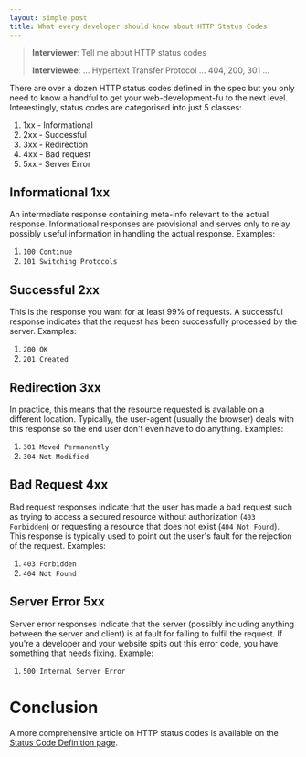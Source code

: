 ```yaml
---
layout: simple.post
title: What every developer should know about HTTP Status Codes
---
```


> **Interviewer**: Tell me about HTTP status codes
> 
> **Interviewee**: ... Hypertext Transfer Protocol ... 404, 200, 301 ...

There are over a dozen HTTP status codes defined in the spec but you only need to know a handful to get your web-development-fu to the next level. Interestingly, status codes are categorised into just 5 classes:

1. 1xx - Informational
2. 2xx - Successful
3. 3xx - Redirection
4. 4xx - Bad request
5. 5xx - Server Error

## Informational 1xx

An intermediate response containing meta-info relevant to the actual response. Informational responses are provisional and serves only to relay possibly useful information in handling the actual response. Examples:

1. `100 Continue`
2. `101 Switching Protocols`

## Successful 2xx

This is the response you want for at least 99% of requests. A successful response indicates that the request has been successfully processed by the server. Examples:

1. `200 OK`
2. `201 Created`

## Redirection 3xx

In practice, this means that the resource requested is available on a different location. Typically, the user-agent (usually the browser) deals with this response so the end user don't even have to do anything. Examples:

1. `301 Moved Permanently`
2. `304 Not Modified`

## Bad Request 4xx

Bad request responses indicate that the user has made a bad request such as trying to access a secured resource without authorization (`403 Forbidden`) or requesting a resource that does not exist (`404 Not Found`). This response is typically used to point out the user's fault for the rejection of the request. Examples:

1. `403 Forbidden`
2. `404 Not Found`

## Server Error 5xx

Server error responses indicate that the server (possibly including anything between the server and client) is at fault for failing to fulfil the request. If you're a developer and your website spits out this error code, you have something that needs fixing. Example:

1. `500 Internal Server Error`

# Conclusion

A more comprehensive article on HTTP status codes is available on the [Status Code Definition page](http://www.w3.org/Protocols/rfc2616/rfc2616-sec10.html). 




